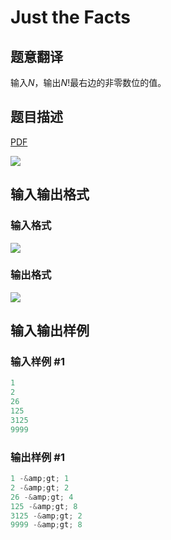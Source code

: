 # Just the Facts

## 题意翻译

输入$N$，输出$N!$最右边的非零数位的值。

## 题目描述

[problemUrl]: https://uva.onlinejudge.org/index.php?option=com_onlinejudge&Itemid=8&category=7&page=show_problem&problem=509

[PDF](https://uva.onlinejudge.org/external/5/p568.pdf)

![](https://cdn.luogu.com.cn/upload/vjudge_pic/UVA568/1eb6a7f977dda18c471cb308c29c543c32d07615.png)

## 输入输出格式

### 输入格式

![](https://cdn.luogu.com.cn/upload/vjudge_pic/UVA568/c84f9160cb4272694f85a50077cfed651e7e3ac7.png)

### 输出格式

![](https://cdn.luogu.com.cn/upload/vjudge_pic/UVA568/65279d0105f8a40245b354d9b36d96cd3ce03f7b.png)

## 输入输出样例

### 输入样例 #1

```cpp
1
2
26
125
3125
9999
```


### 输出样例 #1

```cpp
1 -&amp;gt; 1
2 -&amp;gt; 2
26 -&amp;gt; 4
125 -&amp;gt; 8
3125 -&amp;gt; 2
9999 -&amp;gt; 8
```


